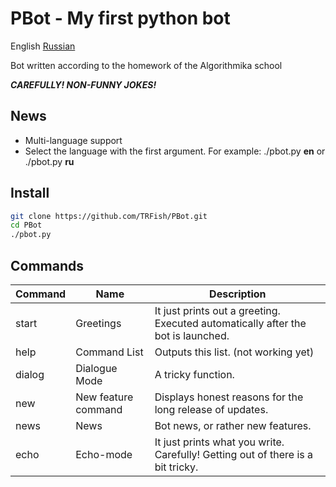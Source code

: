 # PBot - My first python bot

English [Russian](https://github.com/TRFish/PBot/blob/main/README-ru_RU.md)

Bot written according to the homework of the Algorithmika school  

***CAREFULLY! NON-FUNNY JOKES!***

## News
- Multi-language support
- Select the language with the first argument.
    For example: ./pbot.py **en** or ./pbot.py **ru**

## Install

```sh
git clone https://github.com/TRFish/PBot.git
cd PBot
./pbot.py
```

## Commands

| Command | Name                | Description                                                                      |
| ------- | ------------------- | -------------------------------------------------------------------------------- |
| start   | Greetings           | It just prints out a greeting. Executed automatically after the bot is launched. |
| help    | Command List        | Outputs this list. (not working yet)                                             |
| dialog  | Dialogue Mode       | A tricky function.                                                               |
| new     | New feature command | Displays honest reasons for the long release of updates.                         |
| news    | News                | Bot news, or rather new features.                                                |
| echo    | Echo-mode           | It just prints what you write. Carefully! Getting out of there is a bit tricky.  |
